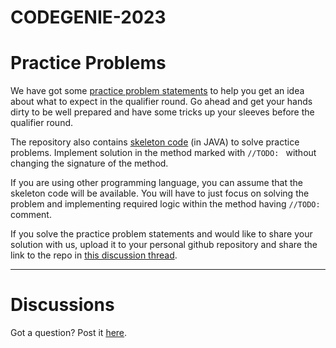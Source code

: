 # CODEGENIE-2023

# Practice Problems

We have got some [practice problem statements](practice-problem-statements.pdf) to help you get an idea about what to expect in the qualifier round. Go ahead and get your hands dirty to be well prepared and have some tricks up your sleeves before the qualifier round.

The repository also contains [skeleton code](practice-problems/skeletons/) (in JAVA) to solve practice problems. Implement solution in the method marked with `//TODO: ` without changing the signature of the method. 

If you are using other programming language, you can assume that the skeleton code will be available. You will have to just focus on solving the problem and implementing required logic within the method having `//TODO: ` comment.

If you solve the practice problem statements and would like to share your solution with us, upload it to your personal github repository and share the link to the repo in [this discussion thread](https://github.com/tark-ignite/codegenie-2023/discussions/3).

----

# Discussions

Got a question? Post it [here](https://github.com/tark-ignite/codegenie-2023/discussions/2).

